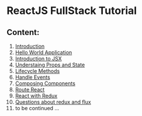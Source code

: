 ReactJS FullStack Tutorial
=================

## Content:

1. [Introduction](https://github.com/101t/react-tutorial/blob/master/001-introduction.md)
2. [Hello World Application](https://github.com/101t/react-tutorial/blob/master/002-hello-world-app.md)
3. [Introduction to JSX](https://github.com/101t/react-tutorial/blob/master/003-introduction-to-jsx.md)
4. [Understaing Props and State](https://github.com/101t/react-tutorial/blob/master/004-understanding-props-and-state.md)
5. [Lifecycle Methods](https://github.com/101t/react-tutorial/blob/master/005-lifescycle-methods.md)
6. [Handle Events](https://github.com/101t/react-tutorial/blob/master/006-handle-events.md)
7. [Composing Components](https://github.com/101t/react-tutorial/blob/master/007-composing-components.md)
8. [Route React](https://github.com/101t/react-tutorial/blob/master/008-route-react.md)
9. [React with Redux](https://github.com/101t/react-tutorial/blob/master/009-react-with-redux.md)
10. [Questions about redux and flux](https://github.com/101t/react-tutorial/blob/master/010-questions-about-redux-and-flux.md)
11. to be continued ...
